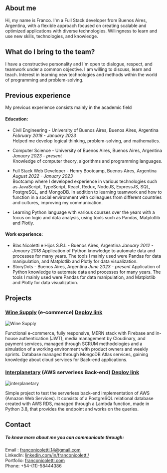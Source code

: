<!--
**Nico0f/Nico0f** is a ✨ _special_ ✨ repository because its `README.md` (this file) appears on your GitHub profile.

Here are some ideas to get you started:

- 🔭 I’m currently working on ...
- 🌱 I’m currently learning ...
- 👯 I’m looking to collaborate on ...
- 🤔 I’m looking for help with ...
- 💬 Ask me about ...
- 📫 How to reach me: ...
- 😄 Pronouns: ...
- ⚡ Fun fact: ...
-->
## About me
Hi, my name is Franco. I'm a Full Stack developer from Buenos Aires, Argentina, with a flexible approach focused on creating scalable and optimized applications with diverse technologies. Willingness to learn and use new skills, technologies, and knowledge.

## What do I bring to the team?
I have a constructive personality and I'm open to dialogue, respect, and teamwork under a common objective. I am willing to discuss, learn and teach. Interest in learning new technologies and methods within the world of programming and problem-solving.

## Previous experience
 My previous experience consists mainly in the academic field
#### Education:
* Civil Engineering - University of Buenos Aires, Buenos Aires, Argentina <br />
*February 2018 - January 2023* <br />
Helped me develop logical thinking, problem-solving, and mathematics.
* Computer Science - University of Buenos Aires, Buenos Aires, Argentina <br />
*January 2023 - present* <br />
Knowledge of computer theory, algorithms and programming languages.

* Full Stack Web Developer - Henry Bootcamp, Buenos Aires, Argentina <br />
*August 2022 - January 2023* <br />
Bootcamp where I developed experience in various technologies such as JavaScript, TypeScript, React, Redux, NodeJS, ExpressJS, SQL, PostgreSQL, and MongoDB. In addition to learning teamwork and how to function in a social environment with colleagues from different countries and cultures, improving my communication.

* Learning Python language with various courses over the years with a focus on logic and data analysis, using tools such as Pandas, Matplotlib and Plotly.

#### Work experience:
* Blas Nicoletti e Hijos S.R.L - Buenos Aires, Argentina
*January 2012 - January 2018*
Application of Python knowledge to automate data and processes for many years. The tools I mainly used were Pandas for data manipulation, and Matplotlib and Plotly for data visualization.
* StoryDots - Buenos Aires, Argentina
*June 2023 - present*
Application of Python knowledge to automate data and processes for many years. The tools I mainly used were Pandas for data manipulation, and Matplotlib and Plotly for data visualization.

## Projects

### <ins>Wine Supply</ins> (e-commerce) [Deploy link](https://winesupply.vercel.app/)

![Wine Supply](https://user-images.githubusercontent.com/101240108/215006558-5f3092bd-af7a-419f-b2c9-bfd491ac0a3a.png)

Functional e-commerce, fully responsive, MERN stack with Firebase and in-house authentication (JWT), media management by Cloudinary, and payment services, managed through SCRUM methodologies and a simulation of a working environment with product owners and weekly sprints. Database managed through MongoDB Atlas services, gaining knowledge about cloud services for Back-end applications.

### <ins>Interplanetary</ins> (AWS serverless Back-end) [Deploy link](https://interplanetary.vercel.app/)

![interplanetary](https://user-images.githubusercontent.com/101240108/215007027-4832de61-8241-426e-927d-68fda062c302.png)

Simple project to test the serverless back-end implementation of AWS (Amazon Web Services). It consists of a PostgreSQL relational database created with AWS RDS, managed through a Lambda function, made in Python 3.8, that provides the endpoint and works on the queries. 

## Contact

##### To know more about me you can communicate through:
Email : franconicoletti.14@gmail.com <br />
LinkedIn: [linkedin.com/in/franconicoletti/](https://www.linkedin.com/in/franconicoletti/) <br />
Portfolio: [franconicoletti.com](https://www.franconicoletti.com/) <br />
Phone: +54-(11)-58444386 <br />
